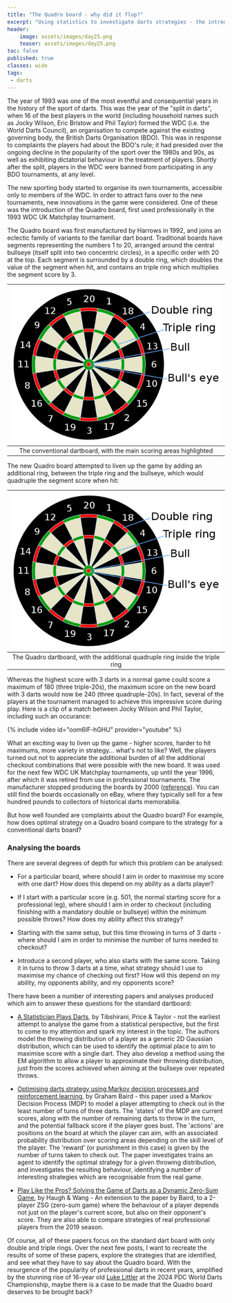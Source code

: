 ```yaml
---
title: "The Quadro board - why did it flop?"
excerpt: "Using statistics to investigate darts strategies - the introduction"
header:
    image: assets/images/day25.png
    teaser: assets/images/day25.png
toc: false
published: true
classes: wide
tags:
 - darts
---
```


The year of 1993 was one of the most eventful and consequential years in the history of the sport of darts. This was the year of the "split in darts", when 16 of the best players in the world (including household names such as Jocky Wilson, Eric Bristow and Phil Taylor) formed the WDC (i.e. the World Darts Council), an organisation to compete against the existing governing body, the British Darts Organisation (BDO). This was in response to complaints the players had about the BDO's rule; it had presided over the ongoing decline in the popularity of the sport over the 1980s and 90s, as well as exhibiting dictatorial behaviour in the treatment of players. Shortly after the split, players in the WDC were banned from participating in any BDO tournaments, at any level.

The new sporting body started to organise its own tournaments, accessible only to members of the WDC. In order to attract fans over to the new tournaments, new innovations in the game were considered. One of these was the introduction of the Quadro board, first used professionally in the 1993 WDC UK Matchplay tournament.

The Quadro board was first manufactured by Harrows in 1992, and joins an eclectic family of variants to the familiar dart board. Traditional boards have segments representing the numbers 1 to 20, arranged around the central bullseye (itself split into two concentric circles), in a specific order with 20 at the top. Each segment is surrounded by a double ring, which doubles the value of the segment when hit, and contains an triple ring which multiplies the segment score by 3.

| ![Conventional dartboard (yawn)](/assets/images/dartboard.png) |
|:--:|
| The conventional dartboard, with the main scoring areas highlighted | 

The new Quadro board attempted to liven up the game by adding an additional ring, between the triple ring and the bullseye, which would quadruple the segment score when hit:

| ![Quadro dartboard (:O)](/assets/images/dartboard.png) |
|:--:|
| The Quadro dartboard, with the additional quadruple ring inside the triple ring | 

Whereas the highest score with 3 darts in a normal game could score a maximum of 180 (three triple-20s), the maximum score on the new board with 3 darts would now be 240 (three quadruple-20s). In fact, several of the players at the tournament managed to achieve this impressive score during play. Here is a clip of a match between Jocky Wilson and Phil Taylor, including such an occurance:

{% include video id="oom6lF-hGHU" provider="youtube" %}

What an exciting way to liven up the game - higher scores, harder to hit maximums, more variety in strategy... what's not to like? Well, the players turned out not to appreciate the additional burden of all the additional checkout combinations that were possible with the new board. It was used for the next few WDC UK Matchplay tournaments, up until the year 1996, after which it was retired from use in professional tournaments. The manufacturer stopped producing the boards by 2000 ([reference](https://patrickchaplin.com/2019/10/07/the-quadro-240/)). You can still find the boards occasionally on eBay, where they typically sell for a few hundred pounds to collectors of historical darts memorabilia.

But how well founded are complaints about the Quadro board? For example, how does optimal strategy on a Quadro board compare to the strategy for a conventional darts board?

### Analysing the boards

There are several degrees of depth for which this problem can be analysed:

- For a particular board, where should I aim in order to maximise my score with one dart? How does this depend on my ability as a darts player?


- If I start with a particular score (e.g. 501, the normal starting score for a professional leg), where should I aim in order to checkout (including finishing with a mandatory double or bullseye) within the minimum possible throws? How does my ability affect this strategy?


- Starting with the same setup, but this time throwing in turns of 3 darts - where should I aim in order to minimise the number of turns needed to checkout?


- Introduce a second player, who also starts with the same score. Taking it in turns to throw 3 darts at a time, what strategy should I use to maximise my chance of checking out first? How will this depend on my ability, my opponents ability, and my opponents score?

There have been a number of interesting papers and analyses produced which aim to answer these questions for the standard dartboard:
- [A Statistician Plays Darts](https://www.stat.cmu.edu/~ryantibs/papers/darts.pdf), by Tibshirani, Price & Taylor - not the earliest attempt to analyse the game from a statistical perspective, but the first to come to my attention and spark my interest in the topic. The authors model the throwing distribution of a player as a generic 2D Gaussian distribution, which can be used to identify the optimial place to aim to maximise score with a single dart. They also develop a method using the EM algorithm to allow a player to approximate their throwing distribution, just from the scores achieved when aiming at the bullseye over repeated throws.


- [Optimising darts strategy using Markov decision processes and reinforcement learning](https://www.tandfonline.com/doi/abs/10.1080/01605682.2019.1610341), by Graham Baird - this paper used a Markov Decision Process (MDP) to model a player attempting to check out in the least number of turns of three darts. The 'states' of the MDP are current scores, along with the number of remaining darts to throw in the turn, and the potential fallback score if the player goes bust. The 'actions' are positions on the board at which the player can aim, with an associated probability distribution over scoring areas depending on the skill level of the player. The 'reward' (or punishment in this case) is given by the number of turns taken to check out. The paper investigates trains an agent to identify the optimal strategy for a given throwing distribution, and investigates the resulting behaviour, identifying a number of interesting strategies which are recognisable from the real game.


- [Play Like the Pros? Solving the Game of Darts as a
Dynamic Zero-Sum Game](https://arxiv.org/pdf/2011.11031.pdf), by Haugh & Wang - An extension to the paper by Baird, to a 2-player ZSG (zero-sum game) where the behaviour of a player depends not just on the player's current score, but also on their opponent's score. They are also able to compare strategies of real professional players from the 2019 season.

Of course, all of these papers focus on the standard dart board with only double and triple rings. Over the next few posts, I want to recreate the results of some of these papers, explore the strategies that are identified, and see what they have to say about the Quadro board. With the resurgence of the popularity of professional darts in recent years, amplified by the stunning rise of 16-year old [Luke Littler](https://en.wikipedia.org/wiki/Luke_Littler) at the 2024 PDC World Darts Championship, maybe there is a case to be made that the Quadro board deserves to be brought back?
